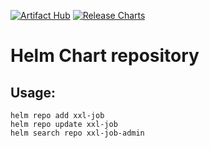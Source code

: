 [![Artifact Hub](https://img.shields.io/endpoint?url=https://artifacthub.io/badge/repository/xxl-job-admin)](https://artifacthub.io/packages/search?repo=xxl-job-admin)
[![Release Charts](https://github.com/dellnoantechnp/helm-chart-xxl-job-admin/actions/workflows/workflow.yml/badge.svg)](https://github.com/dellnoantechnp/helm-chart-xxl-job-admin/actions/workflows/workflow.yml)
# Helm Chart repository

## Usage:
```shell
helm repo add xxl-job
helm repo update xxl-job
helm search repo xxl-job-admin
```